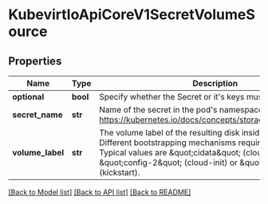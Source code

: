 # KubevirtIoApiCoreV1SecretVolumeSource

## Properties
Name | Type | Description | Notes
------------ | ------------- | ------------- | -------------
**optional** | **bool** | Specify whether the Secret or it&#39;s keys must be defined | [optional] 
**secret_name** | **str** | Name of the secret in the pod&#39;s namespace to use. More info: https://kubernetes.io/docs/concepts/storage/volumes#secret | [optional] 
**volume_label** | **str** | The volume label of the resulting disk inside the VMI. Different bootstrapping mechanisms require different values. Typical values are \&quot;cidata\&quot; (cloud-init), \&quot;config-2\&quot; (cloud-init) or \&quot;OEMDRV\&quot; (kickstart). | [optional] 

[[Back to Model list]](../README.md#documentation-for-models) [[Back to API list]](../README.md#documentation-for-api-endpoints) [[Back to README]](../README.md)


